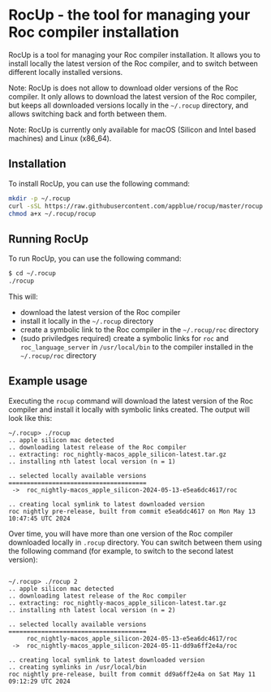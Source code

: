 # RocUp - the tool for managing your Roc compiler installation

RocUp is a tool for managing your Roc compiler installation. It allows you to install locally the latest version of the Roc compiler, and to switch between different locally installed versions.

Note: RocUp is does not allow to download older versions of the Roc compiler. It only allows to download the latest version of the Roc compiler, but keeps all downloaded versions locally in the `~/.rocup` directory, and allows switching back and forth between them.

Note: RocUp is currently only available for macOS (Silicon and Intel based machines) and Linux (x86_64).

## Installation

To install RocUp, you can use the following command:

```bash
mkdir -p ~/.rocup
curl -sSL https://raw.githubusercontent.com/appblue/rocup/master/rocup > ~/.rocup/rocup
chmod a+x ~/.rocup/rocup
```

## Running RocUp

To run RocUp, you can use the following command:

```bash
$ cd ~/.rocup
./rocup
```

This will:

- download the latest version of the Roc compiler
- install it locally in the `~/.rocup` directory
- create a symbolic link to the Roc compiler in the `~/.rocup/roc` directory
- (sudo priviledges required) create a symbolic links for `roc` and `roc_language_server` in `/usr/local/bin` to the compiler installed in the `~/.rocup/roc` directory

## Example usage

Executing the `rocup` command will download the latest version of the Roc compiler and install it locally with symbolic links created. The output will look like this:

```terminal
~/.rocup> ./rocup
.. apple silicon mac detected
.. downloading latest release of the Roc compiler
.. extracting: roc_nightly-macos_apple_silicon-latest.tar.gz
.. installing nth latest local version (n = 1)

.. selected locally available versions
======================================
 ->  roc_nightly-macos_apple_silicon-2024-05-13-e5ea6dc4617/roc

.. creating local symlink to latest downloaded version
roc nightly pre-release, built from commit e5ea6dc4617 on Mon May 13 10:47:45 UTC 2024
```

Over time, you will have more than one version of the Roc compiler downloaded locally in `.rocup` directory. You can switch between them using the following command (for example, to switch to the second latest version):

```terminal

~/.rocup> ./rocup 2
.. apple silicon mac detected
.. downloading latest release of the Roc compiler
.. extracting: roc_nightly-macos_apple_silicon-latest.tar.gz
.. installing nth latest local version (n = 2)

.. selected locally available versions
======================================
     roc_nightly-macos_apple_silicon-2024-05-13-e5ea6dc4617/roc
 ->  roc_nightly-macos_apple_silicon-2024-05-11-dd9a6ff2e4a/roc

.. creating local symlink to latest downloaded version
.. creating symlinks in /usr/local/bin
roc nightly pre-release, built from commit dd9a6ff2e4a on Sat May 11 09:12:29 UTC 2024
```
